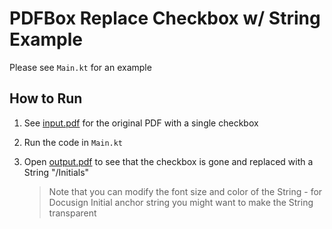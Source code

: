 # PDFBox Replace Checkbox w/ String Example

Please see `Main.kt` for an example

## How to Run

1. See [input.pdf](input.pdf) for the original PDF with a single checkbox
2. Run the code in `Main.kt`
3. Open [output.pdf](output.pdf) to see that the checkbox is gone and replaced with a String "/Initials"

   > Note that you can modify the font size and color of the String - 
   > for Docusign Initial anchor string you might want to make the String transparent